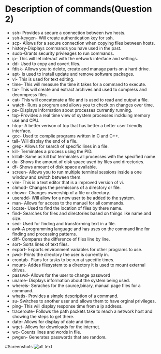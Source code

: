 # Description of commands(Question 2)
* ssh- Provides a secure a connection between two hosts.
* ssh-keygen- Will create authentication key for ssh.
* scp- Allows for a secure connection when copying files between hosts.
* history-Displays commands you have used in the past.
* sudo-Grants security privleages to run commands.
* ip- This will let interact with the network interface and settings.
* dd- Used to copy and covert files.
* fdisk- Allows you to delete, create and manage parts on a hard drive.
* apt- Is used to install update and remove software packages.
* vi- This is used for text editing.
* time- This will measure the time it takes for a command to execute.
* tar- This will create and extract archives and used to compress and decompress files.
* cat- This will concatenate a file and is used to read and output a file. 
* watch- Runs a program and allows you to check on changes over time.
* ps- Displays information about processes currently running.
* top-Provides a real time view of system processes inclduing memory use and CPU.
* htop- A better verison of top that has better a better user friendly interface.
* gcc- Used to complie programs written in C and C++.
* tail- Will display the end of a file.
* grep- Allows for search of specific lines in a file.
* kill- Terminates a process using the PID.
* killall- Same as kill but terminates all processes with the specified name. 
* du- Shows the amount of disk space used by files and directories.
* df- Shows amount of disk space available.
* screen- Allows you to run multiple terminal sessions inside a one window and switch between them. 
* vim- This is a text editor that is a improved version of vi.
* chmod- Changes the permissons of a directory or file.
* chown- Changes ownership of a file or directory.
* useradd- Will allow for a new user to be added to the system.
* man- Allows for access to the manuel for all commands.  
* locate- Used to find the location of files by there name.
* find- Searches for files and directories based on things like name and size.
* sed- Used for finding and transforming text in a file.
* awk-A programming language and has uses on the command line for finding and processing patterns.
* diff- Compares the difference of files line by line.
* sort- Sorts lines of text files.
* export- Exports environment variables for other programs to use.
* pwd- Prints the directory the user is currently in.
* crontab- Plans for tasks to be run at specific times.
* mount- Addes filesystem to a directory it is used to mount external drives.
* passwd- Allows for the user to change password
* uname- Displays information about the system being used.
* whereis- Seraches for the source,binary, manual page files for a command.
* whatis- Provides a simple description of a command.
* su- Switches to another user and allows them to have orginal privileges.
* ping- This will display response time from a ip address.
* traceroute- Follows the path packets take to reach a network host and showing the steps to get there.
* date- Allows for display of date and time.
* wget- Allows for downloads for the internet.
* wc- Counts lines and words in file.
* pwgen- Generates passwords that are random.

#Screenshots
![![alt text](Isolated.png "Title")]()